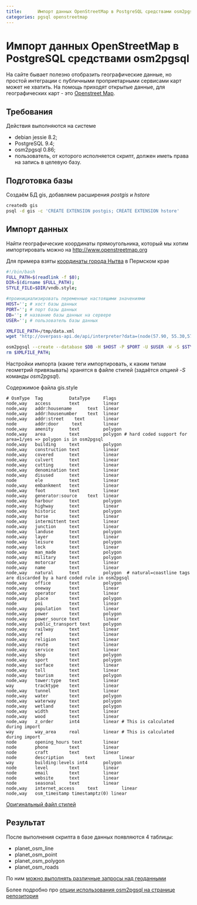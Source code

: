 ```yaml
---
title:      Импорт данных OpenStreetMap в PostgreSQL средствами osm2pgsql
categories: pgsql openstreetmap
---
```


# Импорт данных OpenStreetMap в PostgreSQL средствами osm2pgsql

На сайте бывает полезно отобразить географические данные, но простой интеграции с публичными проприетарными сервисами карт может не хватить.
На помощь приходят открытые данные, для географических карт - это <a href="http://www.openstreetmap.org/" target="_blank">Openstreet Map</a>.

## Требования

Действия выполняются на системе

* debian jessie 8.2;
* PostgreSQL 9.4;
* osm2pgsql 0.86;
* пользователь, от которого исполняется скрипт, должен иметь права на запись в целевую базу.


## Подготовка базы

Создаём БД gis, добавляем расширения *postgis* и *hstore*

```bash
createdb gis
psql -d gis -c 'CREATE EXTENSION postgis; CREATE EXTENSION hstore'
```

## Импорт данных
Найти географические координаты прямоугольника, который мы хотим импортировать можно на http://www.openstreetmap.org

Для примера взяты [координаты города Нытва](http://vnytve.ru/) в Пермском крае

```bash
#!/bin/bash
FULL_PATH=$(readlink -f $0);
DIR=$(dirname $FULL_PATH);
STYLE_FILE=$DIR/vndb.style;

#проинициализировать переменные настоящими значениями
HOST=''; # хост базы данных
PORT=''; # порт базы данных
DB=''; # название базы данных на сервере
USER=''; # пользователь базы данных

XMLFILE_PATH=/tmp/data.xml
wget "http://overpass-api.de/api/interpreter?data=(node(57.90, 55.30,57.96, 55.37);<;);out;" -O $XMLFILE_PATH;

osm2pgsql --create --database $DB -H $HOST -P $PORT -U $USER -W -S $STYLE_FILE /tmp/data.xml
rm $XMLFILE_PATH;
```

Настройки импорта (какие теги импортировать, к каким типам геометрий привязывать) хранятся в файле стилей (задаётся *опцией -S* команды *osm2pgsql*).

Содержимое файла gis.style

```
# OsmType  Tag          DataType     Flags
node,way   access       text         linear
node,way   addr:housename      text  linear
node,way   addr:housenumber    text  linear
node,way   addr:street    text       linear
node       addr:door     text        linear
node,way   amenity      text         polygon
node,way   area         text         polygon # hard coded support for area=1/yes => polygon is in osm2pgsql
node,way   building     text         polygon
node,way   construction text         linear
node,way   covered      text         linear
node,way   culvert      text         linear
node,way   cutting      text         linear
node,way   denomination text         linear
node,way   disused      text         linear
node       ele          text         linear
node,way   embankment   text         linear
node,way   foot         text         linear
node,way   generator:source    text  linear
node,way   harbour      text         polygon
node,way   highway      text         linear
node,way   historic     text         polygon
node,way   horse        text         linear
node,way   intermittent text         linear
node,way   junction     text         linear
node,way   landuse      text         polygon
node,way   layer        text         linear
node,way   leisure      text         polygon
node,way   lock         text         linear
node,way   man_made     text         polygon
node,way   military     text         polygon
node,way   motorcar     text         linear
node,way   name         text         linear
node,way   natural      text         polygon  # natural=coastline tags are discarded by a hard coded rule in osm2pgsql
node,way   office       text         polygon
node,way   oneway       text         linear
node,way   operator     text         linear
node,way   place        text         polygon
node       poi          text         linear
node,way   population   text         linear
node,way   power        text         polygon
node,way   power_source text         linear
node,way   public_transport text     polygon
node,way   railway      text         linear
node,way   ref          text         linear
node,way   religion     text         linear
node,way   route        text         linear
node,way   service      text         linear
node,way   shop         text         polygon
node,way   sport        text         polygon
node,way   surface      text         linear
node,way   toll         text         linear
node,way   tourism      text         polygon
node,way   tower:type   text         linear
way        tracktype    text         linear
node,way   tunnel       text         linear
node,way   water        text         polygon
node,way   waterway     text         polygon
node,way   wetland      text         polygon
node,way   width        text         linear
node,way   wood         text         linear
node,way   z_order      int4         linear # This is calculated during import
way        way_area     real         linear # This is calculated during import
node       opening_hours text        linear
node       phone        text         linear
node       craft        text         linear
node       description        text         linear
way        building:levels int4      polygon
node       level        text         linear
node       email        text         linear
node       website      text         linear
node       seasonal     text         linear
node,way   internet_access     text         linear
node,way   osm_timestamp timestamptz(0) linear
```


[Оригинальный файл стилей](https://github.com/openstreetmap/osm2pgsql/blob/master/default.style)

## Результат
После выполнения скрипта в базе данных появляются 4 таблицы:

* planet_osm_line
* planet_osm_point
* planet_osm_polygon
* planet_osm_roads

По ним [можно выполнять различные запросы над геоданными](/gis/postgis-examples)

Более подробно про [опции использования osm2pgsql на странице репозитория](https://github.com/openstreetmap/osm2pgsql)